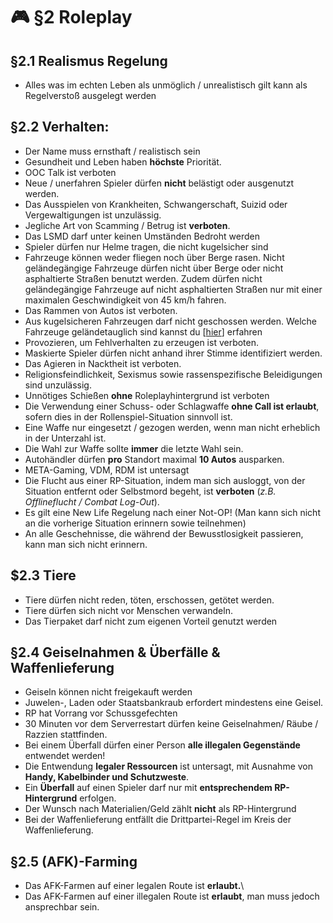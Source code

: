 
# 🎮 §2 Roleplay

## §2.1 Realismus Regelung

- Alles was im echten Leben als unmöglich / unrealistisch gilt kann als Regelverstoß ausgelegt werden

## §2.2 Verhalten:

- Der Name muss ernsthaft / realistisch sein
- Gesundheit und Leben haben **höchste** Priorität.
- OOC Talk ist verboten
- Neue / unerfahren Spieler dürfen **nicht** belästigt oder ausgenutzt werden.
- Das Ausspielen von Krankheiten, Schwangerschaft, Suizid oder Vergewaltigungen ist unzulässig.
- Jegliche Art von Scamming / Betrug ist **verboten**.
- Das LSMD darf unter keinen Umständen Bedroht werden
- Spieler dürfen nur Helme tragen, die nicht kugelsicher sind
- Fahrzeuge können weder fliegen noch über Berge rasen. Nicht geländegängige Fahrzeuge dürfen nicht über Berge oder nicht asphaltierte Straßen benutzt werden. Zudem dürfen nicht geländegängige Fahrzeuge auf nicht asphaltierten Straßen nur mit einer maximalen Geschwindigkeit von 45 km/h fahren.
- Das Rammen von Autos ist verboten.
- Aus kugelsicheren Fahrzeugen darf nicht geschossen werden.
Welche Fahrzeuge geländetauglich sind kannst du \[[hier](../../erklaerung/Fahrzeuge.md)] erfahren
- Provozieren, um Fehlverhalten zu erzeugen ist verboten.
- Maskierte Spieler dürfen nicht anhand ihrer Stimme identifiziert werden.
- Das Agieren in Nacktheit ist verboten.
- Religionsfeindlichkeit, Sexismus sowie rassenspezifische Beleidigungen sind unzulässig.
- Unnötiges Schießen **ohne** Roleplayhintergrund ist verboten
- Die Verwendung einer Schuss- oder Schlagwaffe **ohne Call ist erlaubt**, sofern dies in der Rollenspiel-Situation sinnvoll ist. 
- Eine Waffe nur eingesetzt / gezogen werden, wenn man nicht erheblich in der Unterzahl ist. 
- Die Wahl zur Waffe sollte **immer** die letzte Wahl sein. 
- Autohändler dürfen **pro** Standort maximal **10 Autos** ausparken.
- META-Gaming, VDM, RDM ist untersagt
- Die Flucht aus einer RP-Situation, indem man sich ausloggt, von der Situation entfernt oder Selbstmord begeht, ist **verboten** (_z.B. Offlineflucht / Combat Log-Out_).
- Es gilt eine New Life Regelung nach einer Not-OP! (Man kann sich nicht an die vorherige Situation erinnern sowie teilnehmen) 
- An alle Geschehnisse, die während der Bewusstlosigkeit passieren, kann man sich nicht erinnern.

## $2.3 Tiere
- Tiere dürfen nicht reden, töten, erschossen, getötet werden.
- Tiere dürfen sich nicht vor Menschen verwandeln. 
- Das Tierpaket darf nicht zum eigenen Vorteil genutzt werden

## §2.4 Geiselnahmen & Überfälle & Waffenlieferung

- Geiseln können nicht freigekauft werden
- Juwelen-, Laden oder Staatsbankraub erfordert mindestens eine Geisel.
- RP hat Vorrang vor Schussgefechten
- 30 Minuten vor dem Serverrestart dürfen keine Geiselnahmen/ Räube / Razzien stattfinden.
- Bei einem Überfall dürfen einer Person **alle illegalen Gegenstände** entwendet werden!
- Die Entwendung **legaler Ressourcen** ist untersagt, mit Ausnahme von **Handy, Kabelbinder und Schutzweste**.
- Ein **Überfall** auf einen Spieler darf nur mit **entsprechendem RP-Hintergrund** erfolgen. 
- Der Wunsch nach Materialien/Geld zählt **nicht** als RP-Hintergrund
- Bei der Waffenlieferung entfällt die Drittpartei-Regel im Kreis der Waffenlieferung.

## §2.5 (AFK)-Farming

- Das AFK-Farmen auf einer legalen Route ist **erlaubt.**\
- Das AFK-Farmen auf einer illegalen Route ist **erlaubt**, man muss jedoch ansprechbar sein.
